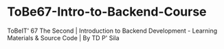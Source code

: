 # ToBe67-Intro-to-Backend-Course
ToBeIT' 67 The Second | Introduction to Backend Development - Learning Materials &amp; Source Code | By TD P' Sila

